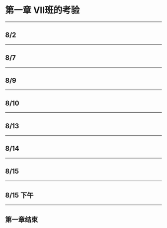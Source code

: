 # 第一章 VII班的考验

---

## 8/2

---

## 8/7

---

## 8/9

---

## 8/10

---

## 8/13

---

## 8/14

---

## 8/15

---

## 8/15 下午

---

## 第一章结束
